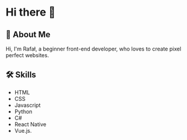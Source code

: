 # Hi there 👋

## 🚀 About Me
Hi, I'm Rafał, a beginner front-end developer, who loves to create pixel perfect websites.


## 🛠 Skills
- HTML
- CSS 
- Javascript 
- Python 
- C# 
- React Native 
- Vue.js.
